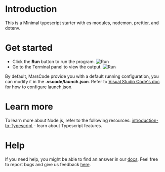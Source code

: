 # Introduction
This is a Minimal typescript starter with es modules, nodemon, prettier, and dotenv.

# Get started
- Click the **Run** button to run the program.
  ![Run](../../images/native_typescript/run.jpeg)
- Go to the Terminal panel to view the output.
  ![Run](../../images/native_typescript/terminal.jpeg)

By default, MarsCode provide you with a default running configuration, you can modify it in the **.vscode/launch.json**. Refer to [Visual Studio Code's doc](https://code.visualstudio.com/docs/editor/debugging) for how to configure launch.json.

# Learn more
To learn more about Node.js, refer to the following resources:
[introduction-to-Typescript](https://www.typescriptlang.org/) - learn about Typescript features.

# Help
If you need help, you might be able to find an answer in our [docs](https://docs.marscode.com/). Feel free to report bugs and give us feedback [here](https://discord.gg/qtVMXEDbRw).